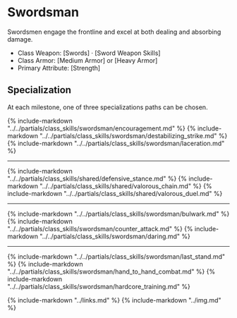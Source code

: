 # Swordsman

Swordsmen engage the frontline and excel at both dealing and absorbing damage.

* Class Weapon: [Swords] &middot; [Sword Weapon Skills]
* Class Armor: [Medium Armor] or [Heavy Armor]
* Primary Attribute: [Strength]

## Specialization
At each milestone, one of three specializations paths can be chosen.

{% include-markdown "../../partials/class_skills/swordsman/encouragement.md" %}
{% include-markdown "../../partials/class_skills/swordsman/destabilizing_strike.md" %}
{% include-markdown "../../partials/class_skills/swordsman/laceration.md" %}

---
{% include-markdown "../../partials/class_skills/shared/defensive_stance.md" %}
{% include-markdown "../../partials/class_skills/shared/valorous_chain.md" %}
{% include-markdown "../../partials/class_skills/shared/valorous_duel.md" %}

---
{% include-markdown "../../partials/class_skills/swordsman/bulwark.md" %}
{% include-markdown "../../partials/class_skills/swordsman/counter_attack.md" %}
{% include-markdown "../../partials/class_skills/swordsman/daring.md" %}

---
{% include-markdown "../../partials/class_skills/swordsman/last_stand.md" %}
{% include-markdown "../../partials/class_skills/swordsman/hand_to_hand_combat.md" %}
{% include-markdown "../../partials/class_skills/swordsman/hardcore_training.md" %}

{% include-markdown "../links.md" %}
{% include-markdown "../img.md" %}
